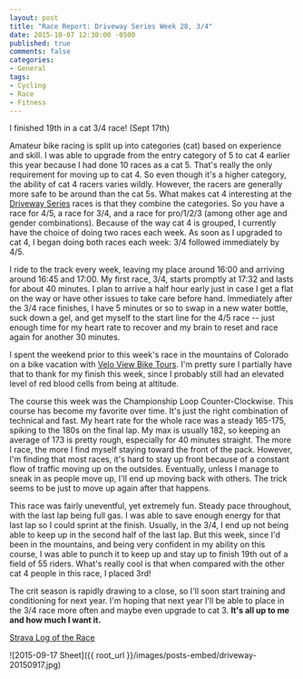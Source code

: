 ```yaml
---
layout: post
title: "Race Report: Driveway Series Week 28, 3/4"
date: 2015-10-07 12:30:00 -0500
published: true
comments: false
categories:
- General
tags:
- Cycling
- Race
- Fitness
---
```

I finished 19th in a cat 3/4 race! (Sept 17th)

Amateur bike racing is split up into categories (cat) based on experience and skill.  I was able to upgrade from the entry category of 5 to cat 4 earlier this year because I had done 10 races as a cat 5.  That's really the only requirement for moving up to cat 4.  So even though it's a higher category, the ability of cat 4 racers varies wildly.  However, the racers are generally more safe to be around than the cat 5s.  What makes cat 4 interesting at the [Driveway Series](http://drivewayseries.com) races is that they combine the categories.  So you have a race for 4/5, a race for 3/4, and a race for pro/1/2/3 (among other age and gender combinations).  Because of the way cat 4 is grouped, I currently have the choice of doing two races each week.  As soon as I upgraded to cat 4, I began doing both races each week: 3/4 followed immediately by 4/5.

<!-- more -->

I ride to the track every week, leaving my place around 16:00 and arriving around 16:45 and 17:00.  My first race, 3/4, starts promptly at 17:32 and lasts for about 40 minutes.  I plan to arrive a half hour early just in case I get a flat on the way or have other issues to take care before hand.  Immediately after the 3/4 race finishes, I have 5 minutes or so to swap in a new water bottle, suck down a gel, and get myself to the start line for the 4/5 race -- just enough time for my heart rate to recover and my brain to reset and race again for another 30 minutes.

I spent the weekend prior to this week's race in the mountains of Colorado on a bike vacation with [Velo View Bike Tours](http://www.veloviewbiketours.com).  I'm pretty sure I partially have that to thank for my finish this week, since I probably still had an elevated level of red blood cells from being at altitude.

The course this week was the Championship Loop Counter-Clockwise.  This course has become my favorite over time.  It's just the right combination of technical and fast.  My heart rate for the whole race was a steady 165-175, spiking to the 180s on the final lap.  My max is usually 182, so keeping an average of 173 is pretty rough, especially for 40 minutes straight.  The more I race, the more I find myself staying toward the front of the pack.  However, I'm finding that most races, it's hard to stay up front because of a constant flow of traffic moving up on the outsides.  Eventually, unless I manage to sneak in as people move up, I'll end up moving back with others.  The trick seems to be just to move up again after that happens.

This race was fairly uneventful, yet extremely fun.  Steady pace throughout, with the last lap being full gas.  I was able to save enough energy for that last lap so I could sprint at the finish.  Usually, in the 3/4, I end up not being able to keep up in the second half of the last lap.  But this week, since I'd been in the mountains, and being very confident in my ability on this course, I was able to punch it to keep up and stay up to finish 19th out of a field of 55 riders.  What's really cool is that when compared with the other cat 4 people in this race, I placed 3rd!

The crit season is rapidly drawing to a close, so I'll soon start training and conditioning for next year.  I'm hoping that next year I'll be able to place in the 3/4 race more often and maybe even upgrade to cat 3.  **It's all up to me and how much I want it.**

[Strava Log of the Race](https://www.strava.com/activities/394532078)

![2015-09-17 Sheet]({{ root_url }}/images/posts-embed/driveway-20150917.jpg)
